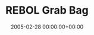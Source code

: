---
created: '2024-02-16 20:48:10'
date: 2005-02-28 00:00:00+00:00
description: ''
fname: pub.post.2005.02.rebol-grab-bag
id: 685k3c8lpv8xktbll5sw3zv
redirects:
- /coolnamehere/2005/02/28_rebol-grab-bag.html
- /post/2005/rebol-grab-bag/
- /2005/02/28/rebol-grab-bag/
slug: rebol-grab-bag
tags:
- rebol
- coolnamehere
title: REBOL Grab Bag
updated: '2024-08-07 18:30:29'
---